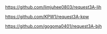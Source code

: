 https://github.com/limjuhee0803/request3A-ljh

https://github.com/KPW1/request3A-kpw

https://github.com/gogoma0401/request3A-bjh


